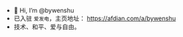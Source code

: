- 👋 Hi, I’m @bywenshu
- 已入驻 `爱发电`，主页地址：
  https://afdian.com/a/bywenshu
- 技术、和平、爱与自由。

<!---
bywenshu/bywenshu is a ✨ special ✨ repository because its `README.md` (this file) appears on your GitHub profile.
You can click the Preview link to take a look at your changes.
--->
